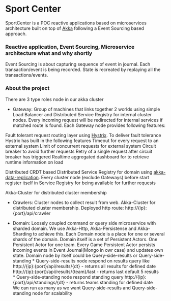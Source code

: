 Sport Center
================
SportCenter is a POC reactive applications based on microservices architecture built on top of [Akka](akka.io) following a Event Sourcing based approach.

### Reactive application, Event Sourcing, Microservice architecture what and why shortly ###

Event Sourcing is about capturing sequence of event in journal. Each transaction/event is being recorded. State is recreated by replaying all the transactions/events.

### About the project ###
There are 3 type roles node in our akka cluster 

* Gateway:  Group of machines that links together 2 worlds using simple Load Balancer and Distributed Service Registry for internal cluster nodes. Every incoming request will be redirected for internal services if matched route is found. Each Gateway node provides following features:             

Fault tolerant request routing layer using [Hystrix]( http://hystrix.github.com). To deliver fault tolerance Hystrix has built in the following features
  Timeout for every request to an external system
  Limit of concurrent requests for external system
  Circuit breaker to avoid further requests
  Retry of a single request after circuit breaker has triggered
  Realtime aggregated dashboard for to retrieve runtime information on load
  
Distributed CRDT based Distributed Service Registry for domain using [akka-data-replication](https://github.com/patriknw/akka-data-replication). Every cluster node (exclude Gateways) before start register itself in Service Registry for being available for further requests

Akka-Cluster for distributed cluster membership
  
* Crawlers:  Cluster nodes to collect result from web. Akka-Cluster for distributed cluster membership. Deployed http route: http://{ip}:{port}/api/crawler
  
* Domain:  Loosely coupled command or query side microservice with sharded domain. We use Akka-Http, Akka-Persistense and Akka-Sharding to achieve this. Each Domain node is a place for one or several shards of the domain. Domain itself is a set of Persistent Actors.
           One Persistent Actor for one team. Every Game Persistent Actor persists incoming events in Event Journal(Mongo in owr case) and updates own state.
           Domain node by itself could be Query-side-results or Query-side-standing
              * Query-side-results node respond on results query like                  
                 http://{ip}:{port}/api/results/{dt} - returns all results for defined date              
                  http://{ip}:{port}/api/results/{team}/last - returns last default 5 results            
              * Query-side-standing node respond standing query 
                  http://{ip}:{port}/api/standings/{dt} - returns teams standing for defined date              
             We can run as many as we want Query-side-results and Query-side-standing node for scalability 
